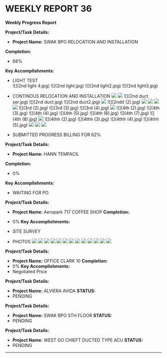 # WEEKLY REPORT 36

**Weekly Progress Report**

**Project/Task Details:**
- **Project Name:** SWAK BPO RELOCATION AND INSTALLATION

**Completion:**
- 68%

**Key Accomplishments:**

- LIGHT TEST  
![](2nd light 4.jpg)
![](2nd light.jpg)
![](2nd light2.jpg)
![](2nd light3.jpg)

- CONTINOUS RELOCATION AND INSTALLATION
![](2dng.jpg)
![](2dng.jpg)
![](2nd duct ser.jpg)
![](2nd duct.jpg)
![](2nd duct2.jpg)
![](2nd.jpg)
![](2ndd (2).jpg)
![](2ndd.jpg)
![](2nddd.jpg)
![](2nddddf.jpg)
![](2nddf.jpg)
![](3rd (2).jpg)
![](3rd (3).jpg)
![](3rd (4).jpg)
![](3rd.jpg)
![](4th (2).jpg)
![](4th (3).jpg)
![](4th (4).jpg)
![](4th (5).jpg)
![](4th (6).jpg)
![](4th (7).jpg)
![](4th (8).jpg)
![](4th.jpg)
![](4thh (2).jpg)
![](4thh (3).jpg)
![](4thh (4).jpg)
![](4thh (5).jpg)
![](4thh.jpg)
![](4thhh.jpg)
![](4tjj.jpg)

- SUBMITTED PROGRESS BILLING FOR 62%


**Project/Task Details:**
- **Project Name:** HANN TEMFACIL


**Completion:**
- 0%

**Key Accomplishments:**
- WAITING FOR PO


**Project/Task Details:**
- **Project Name:** Aeropark 717 COFFEE SHOP
**Completion:**
- 0%
**Key Accomplishments:**
- SITE SURVEY

- PHOTOS
![](aero.jpg)
![](aero6.jpg)
![](aero67.jpg)
![](aero678.jpg)
![](aero6789.jpg)
![](aero67892.jpg)
![](aero678922.jpg)
![](aero6789224.jpg)
![](aero678924.jpg)
![](aero67892411.jpg)
![](aero678924444.jpg)
![](aero678944.jpg)
![](aero6789444.jpg)


**Project/Task Details:**
- **Project Name:** OFFICE CLARK 10
**Completion:**
- 0%
**Key Accomplishments:**
- Negotiated Price 


**Project/Task Details:**
- **Project Name:** ALVIERA AVIDA
**STATUS:**
- PENDING

**Project/Task Details:**
- **Project Name:** SWAK BPO 5TH FLOOR
**STATUS:**
- PENDING

**Project/Task Details:**
- **Project Name:** WEST GO CHIEFT DUCTED TYPE ACU
**STATUS:**
- PENDING


---
